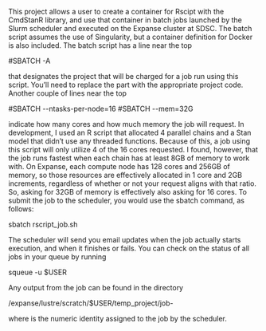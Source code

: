 This project allows a user to create a container for Rscipt with the CmdStanR library, and use that container in batch jobs launched by the Slurm scheduler and executed on the Expanse cluster at SDSC. The batch script assumes the use of Singularity, but a container definition for Docker is also included. The batch script has a line near the top
 
#SBATCH -A <project>
 
that designates the project that will be charged for a job run using this script. You’ll need to replace the <project> part with the appropriate project code. Another couple of lines near the top
 
#SBATCH --ntasks-per-node=16
#SBATCH --mem=32G
 
indicate how many cores and how much memory the job will request. In development, I used an R script that allocated 4 parallel chains and a Stan model that didn’t use any threaded functions. Because of this, a job using this script will only utilize 4 of the 16 cores requested. I found, however, that the job runs fastest when each chain has at least 8GB of memory to work with. On Expanse, each compute node has 128 cores and 256GB of memory, so those resources are effectively allocated in 1 core and 2GB increments, regardless of whether or not your request aligns with that ratio. So, asking for 32GB of memory is effectively also asking for 16 cores. To submit the job to the scheduler, you would use the sbatch command, as follows:
 
sbatch rscript_job.sh
 
The scheduler will send you email updates when the job actually starts execution, and when it finishes or fails. You can check on the status of all jobs in your queue by running
 
squeue -u $USER
 
Any output from the job can be found in the directory
 
/expanse/lustre/scratch/$USER/temp_project/job-<job ID>
 
where <job ID> is the numeric identity assigned to the job by the scheduler.
